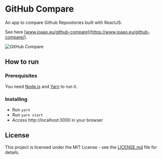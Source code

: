# GitHub Compare

An app to compare Github Repositories built with ReactJS.

See here [www.joaao.eu/github-compare](https://www.joaao.eu/github-compare/).

![GitHub Compare](./assets/github-compare.gif "GitHub Compare")

## How to run

### Prerequisites

You need [Node.js](https://nodejs.org/) and [Yarn](https://yarnpkg.com/en/) to run it.

### Installing

- Run `yarn`
- Run `yarn start`
- Access http://localhost:3000 in your browser

## License

This project is licensed under the MIT License - see the [LICENSE.md](LICENSE.md) file for details.
